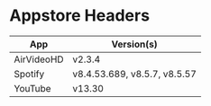 # Appstore Headers

| App | Version(s) |
| --- | ------- |
| AirVideoHD | v2.3.4 |
| Spotify | v8.4.53.689, v8.5.7, v8.5.57 |
| YouTube | v13.30 |

